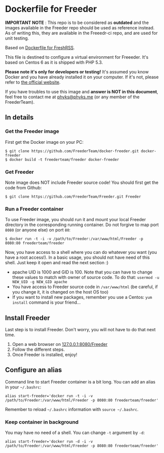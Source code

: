 # Dockerfile for Freeder

**IMPORTANT NOTE** : This repo is to be considered as **outdated** and the images available in the Freeder repo should be used as reference instead. As of writing this, they are available in the Freeedr-ci repo, and are used for unit testing.


Based on [Dockerfile for FreshRSS](https://github.com/marienfressinaud/docker-freshrss).

This file is destined to configure a virtual environment for Freeeder. It's
based on Centos 6 as it is shipped with PHP 5.3.

**Please note it's only for developers or testing!** It's assumed you know Docker and you have already installed it on your computer. If it's not, please refer to [the official website](http://www.docker.com/).

If you have troubles to use this image and **answer is NOT in this document**, feel free to contact me at
phyks@phyks.me (or any member of the FreederTeam).


## In details
### Get the Freeder image

First get the Docker image on your PC:
```
$ git clone https://github.com/FreederTeam/docker-freeder.git docker-freeder
$ docker build -t freederteam/freeder docker-freeder
```

### Get Freeder

Note image does NOT include Freeder source code! You should first get the code
from Github:

```
$ git clone https://github.com/FreederTeam/Freeder.git Freeder
```

### Run a Freeder container

To use Freeder image, you should run it and mount your local Freeder
directory in the corresponding running container. Do not forgive to map port
```8080``` (or anyone else) on port ```80```:

```
$ docker run -t -i -v /path/to/Freeder:/var/www/html/Freeder -p 8080:80 freederteam/freeder
```

Now, you have access to a shell where you can do whatever you want (you have a
root access!). In a basic usage, you should not have need of this shell. Just
keep it open and read the next section :)

- apache UID is 1000 and GID is 100. Note that you can have to change these
  values to match with owner of source code. To do that: ```usermod -u NEW_UID
  -g NEW_GID apache```
- You have access to Freeder source code in ```/var/www/html``` (be careful, if you
  change it, it is changed on the host OS too)
- If you want to install new packages, remember you use a Centos: ```yum
  install``` command is your friend…


## Install Freeder
Last step is to install Freeder. Don't worry, you will not have to do that
next time.

1. Open a web browser on [127.0.0.1:8080/Freeder](http://127.0.0.1:8080/Freeder)
2. Follow the different steps.
3. Once Freeder is installed, enjoy!


## Configure an alias

Command line to start Freeder container is a bit long. You can add an alias in
your ```~/.bashrc```:

```
alias start-freeder='docker run -t -i -v /path/to/Freeder:/var/www/html/Freeder -p 8080:80 freederteam/freeder'
```

Remember to reload ```~/.bashrc``` information with ```source ~/.bashrc```.


### Keep container in background
You may have no need of a shell. You can change ```-t``` argument by ```-d```:

```
alias start-freeder='docker run -d -i -v /path/to/Freeder:/var/www/html/Freeder -p 8080:80 freederteam/freeder'
```
